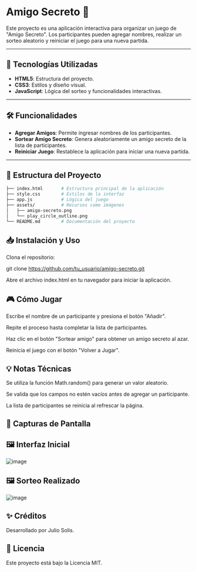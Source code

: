 # Amigo Secreto 🎁

Este proyecto es una aplicación interactiva para organizar un juego de "Amigo Secreto". Los participantes pueden agregar nombres, realizar un sorteo aleatorio y reiniciar el juego para una nueva partida.

---

## 🚀 Tecnologías Utilizadas

- **HTML5**: Estructura del proyecto.
- **CSS3**: Estilos y diseño visual.
- **JavaScript**: Lógica del sorteo y funcionalidades interactivas.

---

## 🛠️ Funcionalidades

- **Agregar Amigos**: Permite ingresar nombres de los participantes.
- **Sortear Amigo Secreto**: Genera aleatoriamente un amigo secreto de la lista de participantes.
- **Reiniciar Juego**: Restablece la aplicación para iniciar una nueva partida.

---

## 📂 Estructura del Proyecto

```bash
├── index.html       # Estructura principal de la aplicación
├── style.css        # Estilos de la interfaz
├── app.js           # Lógica del juego
├── assets/          # Recursos como imágenes
│   ├── amigo-secreto.png
│   └── play_circle_outline.png
└── README.md        # Documentación del proyecto
```

## 📥 Instalación y Uso

Clona el repositorio:

git clone https://github.com/tu_usuario/amigo-secreto.git

Abre el archivo index.html en tu navegador para iniciar la aplicación.

## 🎮 Cómo Jugar

Escribe el nombre de un participante y presiona el botón "Añadir".

Repite el proceso hasta completar la lista de participantes.

Haz clic en el botón "Sortear amigo" para obtener un amigo secreto al azar.

Reinicia el juego con el botón "Volver a Jugar".

## 💡 Notas Técnicas

Se utiliza la función Math.random() para generar un valor aleatorio.

Se valida que los campos no estén vacíos antes de agregar un participante.

La lista de participantes se reinicia al refrescar la página.

## 📸 Capturas de Pantalla

## 🖼️ Interfaz Inicial
![image](https://github.com/user-attachments/assets/472491a7-5455-40c9-b3d0-60748598e53a)

## 🖼️ Sorteo Realizado
![image](https://github.com/user-attachments/assets/159aed69-1fff-4e9f-b5ba-03895d53e936)

## ✨ Créditos

Desarrollado por Julio Solis.

## 📝 Licencia

Este proyecto está bajo la Licencia MIT.

